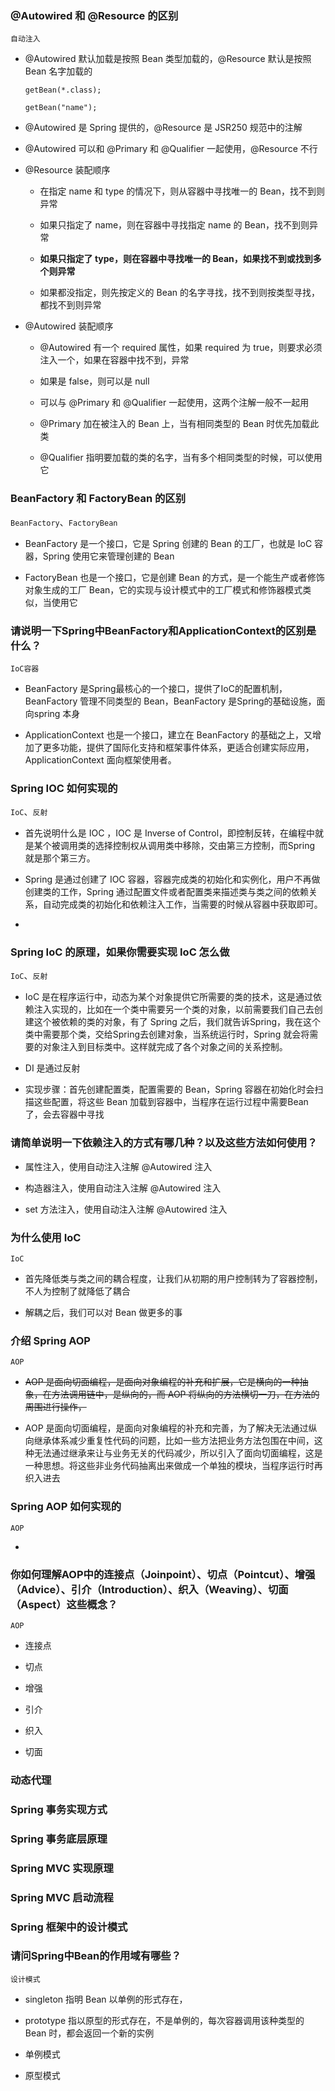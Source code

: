 ### @Autowired 和 @Resource 的区别
`自动注入`
- @Autowired 默认加载是按照 Bean 类型加载的，@Resource 默认是按照 Bean 名字加载的
    ```
    getBean(*.class);

    getBean("name");
    ```
- @Autowired 是 Spring 提供的，@Resource 是 JSR250 规范中的注解

- @Autowired 可以和 @Primary 和 @Qualifier 一起使用，@Resource 不行

- @Resource 装配顺序
    
    - 在指定 name 和 type 的情况下，则从容器中寻找唯一的 Bean，找不到则异常
    
    - 如果只指定了 name，则在容器中寻找指定 name 的 Bean，找不到则异常
    
    - **如果只指定了 type，则在容器中寻找唯一的 Bean，如果找不到或找到多个则异常**
    
    - 如果都没指定，则先按定义的 Bean 的名字寻找，找不到则按类型寻找，都找不到则异常

- @Autowired 装配顺序

    - @Autowired 有一个 required 属性，如果 required 为 true，则要求必须注入一个，如果在容器中找不到，异常

    - 如果是 false，则可以是 null

    - 可以与 @Primary 和 @Qualifier 一起使用，这两个注解一般不一起用

    - @Primary 加在被注入的 Bean 上，当有相同类型的 Bean 时优先加载此类

    - @Qualifier 指明要加载的类的名字，当有多个相同类型的时候，可以使用它


### BeanFactory 和 FactoryBean 的区别
`BeanFactory`、`FactoryBean`

- BeanFactory 是一个接口，它是 Spring 创建的 Bean 的工厂，也就是 IoC 容器，Spring 使用它来管理创建的 Bean

- FactoryBean 也是一个接口，它是创建 Bean 的方式，是一个能生产或者修饰对象生成的工厂 Bean，它的实现与设计模式中的工厂模式和修饰器模式类似，当使用它


### 请说明一下Spring中BeanFactory和ApplicationContext的区别是什么？

`IoC容器`

- BeanFactory 是Spring最核心的一个接口，提供了IoC的配置机制， BeanFactory 管理不同类型的 Bean，BeanFactory 是Spring的基础设施，面向spring 本身

- ApplicationContext 也是一个接口，建立在 BeanFactory 的基础之上，又增加了更多功能，提供了国际化支持和框架事件体系，更适合创建实际应用，ApplicationContext 面向框架使用者。
 

### Spring IOC 如何实现的

`IoC`、`反射`

- 首先说明什么是 IOC ，IOC 是 Inverse of Control，即控制反转，在编程中就是某个被调用类的选择控制权从调用类中移除，交由第三方控制，而Spring 就是那个第三方。

- Spring 是通过创建了 IOC 容器，容器完成类的初始化和实例化，用户不再做创建类的工作，Spring 通过配置文件或者配置类来描述类与类之间的依赖关系，自动完成类的初始化和依赖注入工作，当需要的时候从容器中获取即可。   

- 

### Spring IoC 的原理，如果你需要实现 IoC 怎么做

`IoC`、`反射`

- IoC 是在程序运行中，动态为某个对象提供它所需要的类的技术，这是通过依赖注入实现的，比如在一个类中需要另一个类的对象，以前需要我们自己去创建这个被依赖的类的对象，有了 Spring 之后，我们就告诉Spring，我在这个类中需要那个类，交给Spring去创建对象，当系统运行时，Spring 就会将需要的对象注入到目标类中。这样就完成了各个对象之间的关系控制。

- DI 是通过反射

- 实现步骤：首先创建配置类，配置需要的 Bean，Spring 容器在初始化时会扫描这些配置，将这些 Bean 加载到容器中，当程序在运行过程中需要Bean了，会去容器中寻找

### 请简单说明一下依赖注入的方式有哪几种？以及这些方法如何使用？

- 属性注入，使用自动注入注解 @Autowired 注入

- 构造器注入，使用自动注入注解 @Autowired 注入

- set 方法注入，使用自动注入注解 @Autowired 注入


### 为什么使用 IoC
`IoC`
- 首先降低类与类之间的耦合程度，让我们从初期的用户控制转为了容器控制，不人为控制了就降低了耦合

- 解耦之后，我们可以对 Bean 做更多的事

### 介绍 Spring AOP
`AOP`
- ~~AOP 是面向切面编程，是面向对象编程的补充和扩展，它是横向的一种抽象，在方法调用链中，是纵向的，而 AOP 将纵向的方法横切一刀，在方法的周围进行操作，~~

- AOP 是面向切面编程，是面向对象编程的补充和完善，为了解决无法通过纵向继承体系减少重复性代码的问题，比如一些方法把业务方法包围在中间，这种无法通过继承来让与业务无关的代码减少，所以引入了面向切面编程，这是一种思想。将这些非业务代码抽离出来做成一个单独的模块，当程序运行时再织入进去

### Spring AOP 如何实现的

`AOP`


- 

### 你如何理解AOP中的连接点（Joinpoint）、切点（Pointcut）、增强（Advice）、引介（Introduction）、织入（Weaving）、切面（Aspect）这些概念？

`AOP`

- 连接点

- 切点

- 增强

- 引介

- 织入

- 切面


### 动态代理

### Spring 事务实现方式

### Spring 事务底层原理

### Spring MVC 实现原理

### Spring MVC 启动流程

### Spring 框架中的设计模式

### 请问Spring中Bean的作用域有哪些？

`设计模式`

- singleton 指明 Bean 以单例的形式存在，

- prototype 指以原型的形式存在，不是单例的，每次容器调用该种类型的 Bean 时，都会返回一个新的实例

- 单例模式

- 原型模式

